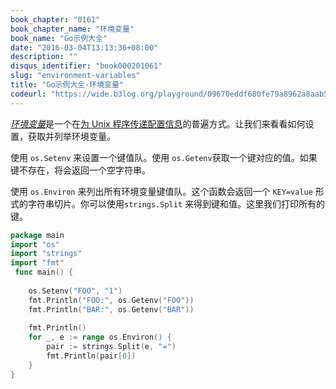 ```yaml
---
book_chapter: "0161"
book_chapter_name: "环境变量"
book_name: "Go示例大全"
date: "2016-03-04T13:13:36+08:00"
description: ""
disqus_identifier: "book000201061"
slug: "environment-variables"
title: "Go示例大全-环境变量"
codeurl: "https://wide.b3log.org/playground/09670eddf680fe79a8962a8aab59cbb4.go"
---
```

 
[_环境变量_](http://zh.wikipedia.org/wiki/%E7%8E%AF%E5%A2%83%E5%8F%98%E9%87%8F)是一个在[为 Unix 程序传递配置信息](http://www.12factor.net/config)的普遍方式。让我们来看看如何设置，获取并列举环境变量。







使用 `os.Setenv` 来设置一个键值队。使用 `os.Getenv`获取一个键对应的值。如果键不存在，将会返回一个空字符串。

使用 `os.Environ` 来列出所有环境变量键值队。这个函数会返回一个 `KEY=value` 形式的字符串切片。你可以使用`strings.Split` 来得到键和值。这里我们打印所有的键。
 

```go
package main  
import "os"
import "strings"
import "fmt"  
 func main() {  
 
    os.Setenv("FOO", "1")
    fmt.Println("FOO:", os.Getenv("FOO"))
    fmt.Println("BAR:", os.Getenv("BAR"))  
 
    fmt.Println()
    for _, e := range os.Environ() {
        pair := strings.Split(e, "=")
        fmt.Println(pair[0])
    }
}  
```
